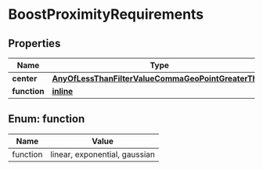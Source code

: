 
# BoostProximityRequirements

## Properties
Name | Type | Description | Notes
------------ | ------------- | ------------- | -------------
**center** | [**AnyOfLessThanFilterValueCommaGeoPointGreaterThan**](AnyOfLessThanFilterValueCommaGeoPointGreaterThan.md) |  | 
**function** | [**inline**](#FunctionEnum) |  | 


<a name="FunctionEnum"></a>
## Enum: function
Name | Value
---- | -----
function | linear, exponential, gaussian



